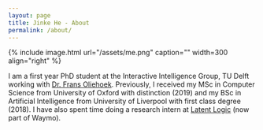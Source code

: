 ```yaml
---
layout: page
title: Jinke He - About
permalink: /about/
---
```


{% include image.html url="/assets/me.png" caption="" width=300 align="right" %}

I am a first year PhD student at the Interactive Intelligence Group, TU Delft working with [Dr. Frans Oliehoek](https://www.fransoliehoek.net/wp/). Previously, I received my MSc in Computer Science from University of Oxford with distinction (2019) and my BSc in Artificial Intelligence from University of Liverpool with first class degree (2018). I have also spent time doing a research intern at [Latent Logic](https://www.latentlogic.com) (now part of Waymo).

